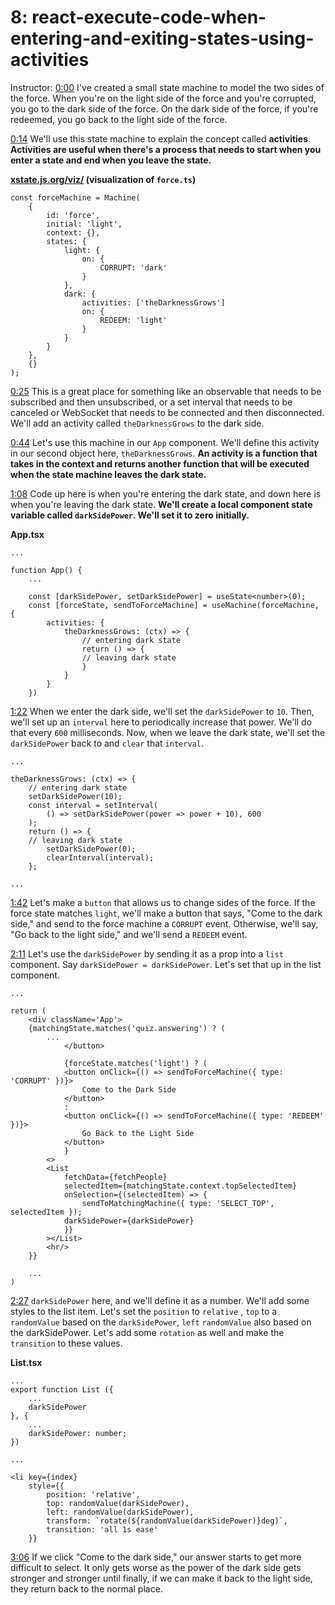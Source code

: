 # 8: react-execute-code-when-entering-and-exiting-states-using-activities

Instructor: [0:00](https://egghead.io/lessons/react-execute-code-when-entering-and-exiting-states-using-activities) I've created a small state machine to model the two sides of the force. When you're on the light side of the force and you're corrupted, you go to the dark side of the force. On the dark side of the force, if you're redeemed, you go back to the light side of the force.

[0:14](https://egghead.io/lessons/react-execute-code-when-entering-and-exiting-states-using-activities) We'll use this state machine to explain the concept called **activities**. **Activities are useful when there's a process that needs to start when you enter a state and end when you leave the state.**

**[xstate.js.org/viz/](http://xstate.js.org/viz/) (visualization of `force.ts`)**

    const forceMachine = Machine( 
    	{
    		id: 'force',
    		initial: 'light',
    		context: {},
    		states: {
    			light: {
    				on: {
    					CORRUPT: 'dark'
    				}
    			},
    			dark: {
    				activities: ['theDarknessGrows'] 
    				on: {
    					REDEEM: 'light'
    				}
    			}
    		}
    	},
    	{}
    );

[0:25](https://egghead.io/lessons/react-execute-code-when-entering-and-exiting-states-using-activities) This is a great place for something like an observable that needs to be subscribed and then unsubscribed, or a set interval that needs to be canceled or WebSocket that needs to be connected and then disconnected. We'll add an activity called `theDarknessGrows` to the dark side.

[0:44](https://egghead.io/lessons/react-execute-code-when-entering-and-exiting-states-using-activities) Let's use this machine in our `App` component. We'll define this activity in our second object here, `theDarknessGrows`. **An activity is a function that takes in the context and returns another function that will be executed when the state machine leaves the dark state.**

[1:08](https://egghead.io/lessons/react-execute-code-when-entering-and-exiting-states-using-activities) Code up here is when you're entering the dark state, and down here is when you're leaving the dark state. **We'll create a local component state variable called `darkSidePower`. We'll set it to zero initially.**

**App.tsx** 

    ... 
    
    function App() { 
    	... 
    	
    	const [darkSidePower, setDarkSidePower] = useState<number>(0); 
    	const [forceState, sendToForceMachine] = useMachine(forceMachine, { 
    		activities: {
    			theDarknessGrows: (ctx) => {
    				// entering dark state
    				return () => { 
    				// leaving dark state 
    				} 
    			}
    		}
    	}) 
     

[1:22](https://egghead.io/lessons/react-execute-code-when-entering-and-exiting-states-using-activities) When we enter the dark side, we'll set the `darkSidePower` to `10`. Then, we'll set up an `interval` here to periodically increase that power. We'll do that every `600` milliseconds. Now, when we leave the dark state, we'll set the `darkSidePower` back to and `clear` that `interval`.

    ... 
    
    theDarknessGrows: (ctx) => {
    	// entering dark state
    	setDarkSidePower(10);
    	const interval = setInterval( 
    		() => setDarkSidePower(power => power + 10), 600 
    	); 			
    	return () => { 
    	// leaving dark state 
    		setDarkSidePower(0); 
    		clearInterval(interval); 
    	};
    
    ...

[1:42](https://egghead.io/lessons/react-execute-code-when-entering-and-exiting-states-using-activities) Let's make a `button` that allows us to change sides of the force. If the force state matches `light`, we'll make a button that says, "Come to the dark side," and send to the force machine a `CORRUPT` event. Otherwise, we'll say, "Go back to the light side," and we'll send a `REDEEM` event.

[2:11](https://egghead.io/lessons/react-execute-code-when-entering-and-exiting-states-using-activities) Let's use the `darkSidePower` by sending it as a prop into a `list` component. Say `darkSidePower = darkSidePower`. Let's set that up in the list component.

    ... 
    
    return ( 
    	<div className='App'> 
    	{matchingState.matches('quiz.answering') ? ( 
    		...
    			</button> 
    
    			{forceState.matches('light') ? ( 
    			<button onClick={() => sendToForceMachine({ type: 'CORRUPT' })}>
    				Come to the Dark Side 
    			</button> 
    			: 
    			<button onClick={() => sendToForceMachine({ type: 'REDEEM' })}>
    				Go Back to the Light Side
    			</button> 
    			} 
    		<> 
    		<List 
    			fetchData={fetchPeople} 
    			selectedItem={matchingState.context.topSelectedItem} 
    			onSelection={(selectedItem) => { 
    				sendToMatchingMachine({ type: 'SELECT_TOP', selectedItem }); 
    			darkSidePower={darkSidePower}
    			}}
    		></List>
    		<hr/> 
    	}}
    
    	... 
    )

[2:27](https://egghead.io/lessons/react-execute-code-when-entering-and-exiting-states-using-activities) `darkSidePower` here, and we'll define it as a number. We'll add some styles to the list item. Let's set the `position` to `relative` , `top` to a `randomValue` based on the `darkSidePower`, `left` `randomValue` also based on the darkSidePower. Let's add some `rotation` as well and make the `transition` to these values.

**List.tsx**

    ... 
    export function List ({ 
    	...
    	darkSidePower
    }, { 
    	...
    	darkSidePower: number; 
    }) 
    
    ... 
    
    <li key={index} 
    	style={{ 
    		position: 'relative',
    		top: randomValue(darkSidePower),
    		left: randomValue(darkSidePower), 
    		transform: `rotate(${randomValue(darkSidePower)}deg)`,
    		transition: 'all 1s ease' 
    	}}
    

[3:06](https://egghead.io/lessons/react-execute-code-when-entering-and-exiting-states-using-activities) If we click "Come to the dark side," our answer starts to get more difficult to select. It only gets worse as the power of the dark side gets stronger and stronger until finally, if we can make it back to the light side, they return back to the normal place.